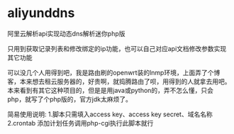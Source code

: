 # aliyunddns
阿里云解析api实现动态dns解析迷你php版

只用到获取记录列表和修改绑定的ip功能，也可以自己对应api文档修改参数实现其它功能

  可以没几个人用得到吧，我是路由刷的openwrt装的lnmp环境，上面弄了个博客，本来想去租云服务器的，好贵啊，就捣腾路由了呗，用得到的人就拿去用吧。本来看到有其它这种项目的，但是是用java或python的，弄不怎么懂，只会php，就写了个php版的，官方jdk太麻烦了。
  
简易使用说明:
1.脚本只需填入access key、access key secret、域名名称
2.crontab 添加计划任务调用php-cgi执行此脚本就行


  
